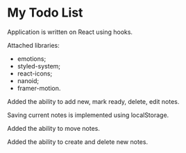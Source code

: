 # My Todo List

Application is written on React using hooks.

Attached libraries:

- emotions;
- styled-system;
- react-icons;
- nanoid;
- framer-motion.

Added the ability to add new, mark ready, delete, edit notes.

Saving current notes is implemented using localStorage.

Added the ability to move notes.

Added the ability to create and delete new notes.
